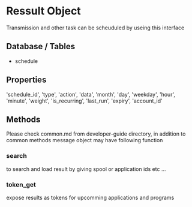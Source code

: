 Ressult Object
==============
Transmission and other task can be scheuduled by useing this interface


Database / Tables
-----------------
 * schedule


Properties
----------
'schedule_id',
'type',
'action',
'data',
'month',
'day',
'weekday',
'hour',
'minute',
'weight',
'is_recurring',
'last_run',
'expiry',
'account_id'

Methods
-------
Please check common.md from developer-guide directory, in addition to common methods message object may have following function

### search
to search and load result by giving spool or application ids etc ...

### token_get
expose results as tokens for upcomming applications and programs
